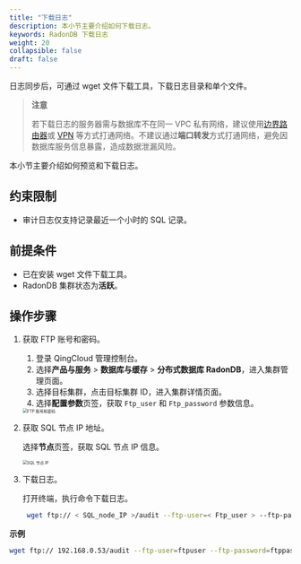 ```yaml
---
title: "下载日志"
description: 本小节主要介绍如何下载日志。 
keywords: RadonDB 下载日志
weight: 20
collapsible: false
draft: false
---
```



日志同步后，可通过 wget 文件下载工具，下载日志目录和单个文件。

> **注意**
> 
> 若下载日志的服务器需与数据库不在同一 VPC 私有网络，建议使用[边界路由器](../../../../../network/border_router/)或 [VPN](../../../../../network/vpc/manual/vpn/) 等方式打通网络。不建议通过**端口转发**方式打通网络，避免因数据库服务信息暴露，造成数据泄漏风险。

本小节主要介绍如何预览和下载日志。

## 约束限制

- 审计日志仅支持记录最近一个小时的 SQL 记录。

## 前提条件

- 已在安装 wget 文件下载工具。
- RadonDB 集群状态为**活跃**。

## 操作步骤

1. 获取 FTP 账号和密码。
   
   1. 登录 QingCloud 管理控制台。
   2. 选择**产品与服务** > **数据库与缓存** > **分布式数据库 RadonDB**，进入集群管理页面。
   3. 选择目标集群，点击目标集群 ID，进入集群详情页面。
   4. 选择**配置参数**页签，获取 `Ftp_user` 和 `Ftp_password` 参数信息。
   
   <img src="../../../_images/ftp_user_password.png" alt="FTP 账号和密码" style="zoom:50%;" />

2. 获取 SQL 节点 IP 地址。
   
   选择**节点**页签，获取 SQL 节点 IP 信息。
   
   <img src="../../../_images/sql_ip.png" alt="SQL 节点 IP" style="zoom:50%;" />


3. 下载日志。

   打开终端，执行命令下载日志。
    
   ```bash
    wget ftp:// < SQL_node_IP >/audit --ftp-user=< Ftp_user > --ftp-password=< Ftp_password >
    ```

**示例**

```bash
wget ftp:// 192.168.0.53/audit --ftp-user=ftpuser --ftp-password=ftppassword
```
